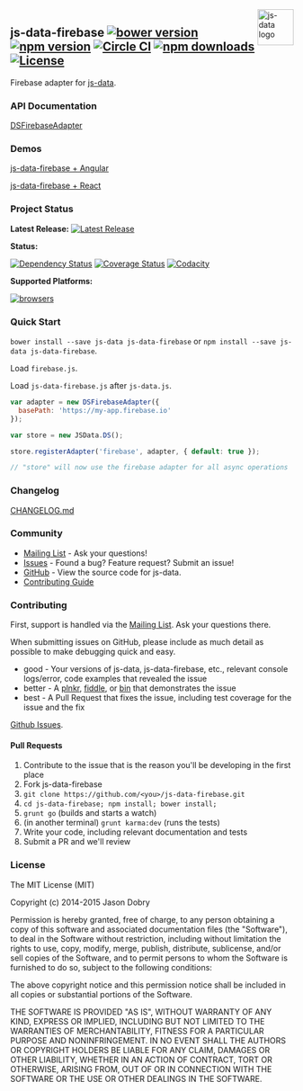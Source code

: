 <img src="https://raw.githubusercontent.com/js-data/js-data/master/js-data.png" alt="js-data logo" title="js-data" align="right" width="64" height="64" />

## js-data-firebase [![bower version](https://img.shields.io/bower/v/js-data-firebase.svg?style=flat-square)](https://www.npmjs.org/package/js-data-firebase) [![npm version](https://img.shields.io/npm/v/js-data-firebase.svg?style=flat-square)](https://www.npmjs.org/package/js-data-firebase) [![Circle CI](https://img.shields.io/circleci/project/js-data/js-data-firebase/master.svg?style=flat-square)](https://circleci.com/gh/js-data/js-data-firebase/tree/master) [![npm downloads](https://img.shields.io/npm/dm/js-data-firebase.svg?style=flat-square)](https://www.npmjs.org/package/js-data-firebase) [![License](https://img.shields.io/badge/license-MIT-blue.svg?style=flat-square)](https://github.com/js-data/js-data-firebase/blob/master/LICENSE)

Firebase adapter for [js-data](http://www.js-data.io/).

### API Documentation
[DSFirebaseAdapter](http://www.js-data.io/docs/dsfirebaseadapter)

### Demos
[js-data-firebase + Angular](https://js-data-firebase.firebaseapp.com/angular/)

[js-data-firebase + React](https://js-data-firebase.firebaseapp.com/react/)

### Project Status

__Latest Release:__ [![Latest Release](https://img.shields.io/github/release/js-data/js-data-firebase.svg?style=flat-square)](https://github.com/js-data/js-data-firebase/releases)

__Status:__

[![Dependency Status](https://img.shields.io/gemnasium/js-data/js-data-firebase.svg?style=flat-square)](https://gemnasium.com/js-data/js-data-firebase) [![Coverage Status](https://img.shields.io/coveralls/js-data/js-data-firebase/master.svg?style=flat-square)](https://coveralls.io/r/js-data/js-data-firebase?branch=master) [![Codacity](https://img.shields.io/codacy/47f0a155f0de4a74b951103a4578353f.svg?style=flat-square)](https://www.codacy.com/public/jasondobry/js-data-firebase/dashboard)

__Supported Platforms:__

[![browsers](https://img.shields.io/badge/Browser-Chrome%2CFirefox%2CSafari%2COpera%2CIE%209%2B%2CiOS%20Safari%207.1%2B%2CAndroid%20Browser%202.3%2B-green.svg?style=flat-square)](https://github.com/js-data/js-data)

### Quick Start
`bower install --save js-data js-data-firebase` or `npm install --save js-data js-data-firebase`.

Load `firebase.js`.

Load `js-data-firebase.js` after `js-data.js`.

```js
var adapter = new DSFirebaseAdapter({
  basePath: 'https://my-app.firebase.io'
});

var store = new JSData.DS();

store.registerAdapter('firebase', adapter, { default: true });

// "store" will now use the firebase adapter for all async operations
```

### Changelog
[CHANGELOG.md](https://github.com/js-data/js-data-firebase/blob/master/CHANGELOG.md)

### Community
- [Mailing List](https://groups.io/org/groupsio/jsdata) - Ask your questions!
- [Issues](https://github.com/js-data/js-data-firebase/issues) - Found a bug? Feature request? Submit an issue!
- [GitHub](https://github.com/js-data/js-data-firebase) - View the source code for js-data.
- [Contributing Guide](https://github.com/js-data/js-data-firebase/blob/master/CONTRIBUTING.md)

### Contributing

First, support is handled via the [Mailing List](https://groups.io/org/groupsio/jsdata). Ask your questions there.

When submitting issues on GitHub, please include as much detail as possible to make debugging quick and easy.

- good - Your versions of js-data, js-data-firebase, etc., relevant console logs/error, code examples that revealed the issue
- better - A [plnkr](http://plnkr.co/), [fiddle](http://jsfiddle.net/), or [bin](http://jsbin.com/?html,output) that demonstrates the issue
- best - A Pull Request that fixes the issue, including test coverage for the issue and the fix

[Github Issues](https://github.com/js-data/js-data-firebase/issues).

#### Pull Requests

1. Contribute to the issue that is the reason you'll be developing in the first place
1. Fork js-data-firebase
1. `git clone https://github.com/<you>/js-data-firebase.git`
1. `cd js-data-firebase; npm install; bower install;`
1. `grunt go` (builds and starts a watch)
1. (in another terminal) `grunt karma:dev` (runs the tests)
1. Write your code, including relevant documentation and tests
1. Submit a PR and we'll review

### License

The MIT License (MIT)

Copyright (c) 2014-2015 Jason Dobry

Permission is hereby granted, free of charge, to any person obtaining a copy
of this software and associated documentation files (the "Software"), to deal
in the Software without restriction, including without limitation the rights
to use, copy, modify, merge, publish, distribute, sublicense, and/or sell
copies of the Software, and to permit persons to whom the Software is
furnished to do so, subject to the following conditions:

The above copyright notice and this permission notice shall be included in all
copies or substantial portions of the Software.

THE SOFTWARE IS PROVIDED "AS IS", WITHOUT WARRANTY OF ANY KIND, EXPRESS OR
IMPLIED, INCLUDING BUT NOT LIMITED TO THE WARRANTIES OF MERCHANTABILITY,
FITNESS FOR A PARTICULAR PURPOSE AND NONINFRINGEMENT. IN NO EVENT SHALL THE
AUTHORS OR COPYRIGHT HOLDERS BE LIABLE FOR ANY CLAIM, DAMAGES OR OTHER
LIABILITY, WHETHER IN AN ACTION OF CONTRACT, TORT OR OTHERWISE, ARISING FROM,
OUT OF OR IN CONNECTION WITH THE SOFTWARE OR THE USE OR OTHER DEALINGS IN THE
SOFTWARE.
